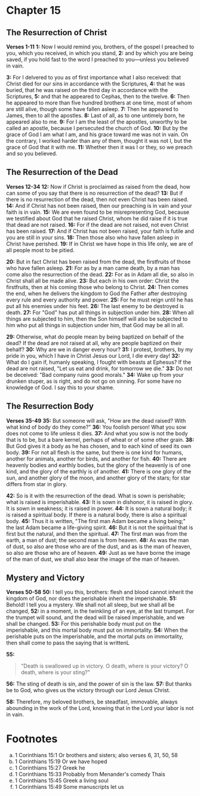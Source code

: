# Chapter 15
## The Resurrection of Christ
**Verses 1-11**
**1:** Now I would remind you, brothers, of the gospel I preached to you, which you received, in which you stand,
**2:** and by which you are being saved, if you hold fast to the word I preached to you—unless you believed in vain.

**3:** For I delvered to you as of first importance what I also received: that Christ died for our sins in accordance with the Scriptures,
**4:** that he was buried, that he was raised on the third day in accordance with the Scriptures,
**5:** and that he appeared to Cephas, then to the twelve.
**6:** Then he appeared to more than five hundred brothers at one time, most of whom are still alive, though some have fallen asleep.
**7:** Then he appeared to James, then to all the apostles.
**8:** Last of all, as to one untimely born, he appeared also to me.
**9:** For I am the least of the apostles, unworthy to be called an apostle, because I persecuted the church of God.
**10:** But by the grace of God I am what I am, and his grace toward me was not in vain. On the contrary, I worked harder than any of them, thought it was not I, but the grace of God that it with me.
**11:** Whether then it was I or they, so we preach and so you believed.

## The Resurrection of the Dead
**Verses 12-34**
**12:** Now if Christ is proclaimed as raised from the dead, how can some of you say that there is no resurrection of the dead?
**13:** But if there is no resurrection of the dead, then not even Christ has been raised.
**14:** And if Christ has not been raised, then our preaching is in vain and your faith is in vain.
**15:** We are even found to be misrepresenting God, because we testified about God that he raised Christ, whom he did raise if it is true that dead are not raised.
**16:** For if the dead are not raised, not even Christ has been raised.
**17:** And if Christ has not been raised, your faith is futile and you are still in your sins.
**18:** Then those also who have fallen asleep in Christ have perished.
**19:** If in Christ we have hope in this life only, we are of all people most to be pitied.

**20:** But in fact Christ has been raised from the dead, the firstfruits of those who have fallen asleep.
**21:** For as by a man came death, by a man has come also the resurrection of the dead.
**22:** For as in Adam all die, so also in Christ shall all be made alive.
**23:** But each in his own order: Christ the firstfruits, then at his coming those who belong to Christ.
**24:** Then comes the end, when he delivers the kingdom to God the Father after destroying every rule and every authority and power.
**25:** For he must reign until he has put all his enemies under his feet.
**26:** The last enemy to be destroyed is death.
**27:** For "God" has put all things in subjection under him.
**28:** When all things are subjected to him, then the Son himself will also be subjected to him who put all things in subjection under him, that God may be all in all.

**29:** Otherwise, what do people mean by being baptized on behalf of the dead? If the dead are not raised at all, why are people baptized on their behalf?
**30:** Why are we in danger every hour?
**31:** I protest, brothers, by my pride in you, which I have in Christ Jesus our Lord, I die every day!
**32:** What do I gain if, humanly speaking, I fought with beasts at Ephesus? If the dead are not raised, "Let us eat and drink, for tomorrow we die."
**33:** Do not be deceived: "Bad company ruins good morals."
**34:** Wake up from your drunken stuper, as is right, and do not go on sinning. For some have no knowledge of God. I say this to your shame.

## The Resurrection Body
**Verses 35-49**
**35:** But someone will ask, "How are the dead raised? With what kind of body do they come?"
**36:** You foolish person! What you sow does not come to life unless it dies.
**37:** And what you sow is not the body that is to be, but a bare kernel, perhaps of wheat or of some other grain.
**38:** But God gives it a body as he has chosen, and to each kind of seed its own body.
**39:** For not all flesh is the same, but there is one kind for humans, another for animals, another for birds, and another for fish.
**40:** There are heavenly bodies and earthly bodies, but the glory of the heavenly is of one kind, and the glory of the earthly is of another.
**41:** There is one glory of the sun, and another glory of the moon, and another glory of the stars; for star differs from star in glory.

**42:** So is it with the resurrection of the dead. What is sown is perishable; what is raised is imperishable.
**43:** It is sown in dishonor, it is raised in glory. It is sown in weakness; it is raised in power.
**44:** It is sown a natural body; it is raised a spiritual body. If there is a natural body, there is also a spiritual body.
**45:** Thus it is written, "The first man Adam became a living being;" the last Adam became a life-giving spirit.
**46:** But it is not the spiritual that is first but the natural, and then the spiritual.
**47:** The first man was from the earth, a man of dust; the second man is from heaven.
**48:** As was the man of dust, so also are those who are of the dust, and as is the man of heaven, so also are those who are of heaven.
**49:** Just as we have borne the image of the man of dust, we shall also bear the image of the man of heaven.

## Mystery and Victory
**Verses 50-58**
**50:** I tell you this, brothers: flesh and blood cannot inherit the kingdom of God, nor does the perishable inherit the imperishable.
**51:** Behold! I tell you a mystery. We shall not all sleep, but we shall all be changed,
**52:** in a moment, in the twinkling of an eye, at the last trumpet. For the trumpet will sound, and the dead will be raised imperishable, and we shall be changed.
**53:** For this perishable body must put on the imperishable, and this mortal body must put on immortality.
**54:** When the perishable puts on the imperishable, and the mortal puts on immortality, then shall come to pass the saying that is writtenL

**55:** 
> "Death is swallowed up in victory.
> O death, where is your victory?
> O death, where is your sting?"

**56:** The sting of death is sin, and the power of sin is the law.
**57:** But thanks be to God, who gives us the victory through our Lord Jesus Christ.

**58:** Therefore, my beloved brothers, be steadfast, immovable, always abounding in the work of the Lord, knowing that in the Lord your labor is not in vain.

# Footnotes
<ol type='a'>
	<li>1 Corinthians 15:1 Or brothers and sisters; also verses 6, 31, 50, 58</li>
	<li>1 Corinthians 15:19 Or we have hoped</li>
	<li>1 Corinthians 15:27 Greek he</li>
	<li>1 Corinthians 15:33 Probably from Menander&#x27;s comedy Thais</li>
	<li>1 Corinthians 15:45 Greek a living soul</li>
	<li>1 Corinthians 15:49 Some manuscripts let us</li>
</ol>
